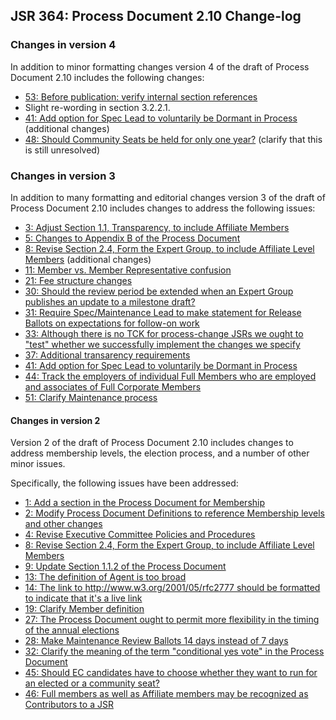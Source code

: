 ## JSR 364: Process Document 2.10 Change-log

### Changes in version 4

In addition to minor formatting changes version 4 of the draft of Process Document 2.10 includes the following changes:

*   [53: Before publication: verify internal section references](https://github.com/jcp-org/jcpnext4/issues/46)
*   Slight re-wording in section 3.2.2.1.
*   [41: Add option for Spec Lead to voluntarily be Dormant in Process](https://github.com/jcp-org/jcpnext4/issues/12) (additional changes)
*   [48: Should Community Seats be held for only one year?](https://github.com/jcp-org/jcpnext4/issues/12) (clarify that this is still unresolved)

### Changes in version 3

In addition to many formatting and editorial changes version 3 of the draft of Process Document 2.10 includes changes to address the following issues:

*   [3: Adjust Section 1.1, Transparency, to include Affiliate Members](https://github.com/jcp-org/jcpnext4/issues/12)
*   [5: Changes to Appendix B of the Process Document](https://github.com/jcp-org/jcpnext4/issues/14)
*   [8: Revise Section 2.4, Form the Expert Group, to include Affiliate Level Members](https://github.com/jcp-org/jcpnext4/issues/16) (additional changes)
*   [11: Member vs. Member Representative confusion](https://github.com/jcp-org/jcpnext4/issues/32)
*   [21: Fee structure changes](https://github.com/jcp-org/jcpnext4/issues/22)
*   [30: Should the review period be extended when an Expert Group publishes an update to a milestone draft?](https://github.com/jcp-org/jcpnext4/issues/26)
*   [31: Require Spec/Maintenance Lead to make statement for Release Ballots on expectations for follow-on work](https://github.com/jcp-org/jcpnext4/issues/29)
*   [33: Although there is no TCK for process-change JSRs we ought to "test" whether we successfully implement the changes we specify](https://github.com/jcp-org/jcpnext4/issues/29)[](https://github.com/jcp-org/jcpnext4/issues/18)
*   [37: Additional transarency requirements](https://github.com/jcp-org/jcpnext4/issues/32)
*   [41: Add option for Spec Lead to voluntarily be Dormant in Process](https://github.com/jcp-org/jcpnext4/issues/29)
*   [44: Track the employers of individual Full Members who are employed and associates of Full Corporate Members](https://github.com/jcp-org/jcpnext4/issues/38)
*   [51: Clarify Maintenance process](https://github.com/jcp-org/jcpnext4/issues/45)

#### Changes in version 2

Version 2 of the draft of Process Document 2.10 includes changes to address membership levels, the election process, and a number of other minor issues.

Specifically, the following issues have been addressed:

*   [1: Add a section in the Process Document for Membership](https://github.com/jcp-org/jcpnext4/issues/10)
*   [2: Modify Process Document Definitions to reference Membership levels and other changes](https://github.com/jcp-org/jcpnext4/issues/11)
*   [4: Revise Executive Committee Policies and Procedures](https://github.com/jcp-org/jcpnext4/issues/13)
*   [8: Revise Section 2.4, Form the Expert Group, to include Affiliate Level Members](https://github.com/jcp-org/jcpnext4/issues/16)
*   [9: Update Section 1.1.2 of the Process Document](https://github.com/jcp-org/jcpnext4/issues/17)
*   [13: The definition of Agent is too broad](https://github.com/jcp-org/jcpnext4/issues/2)
*   [14: The link to http://www.w3.org/2001/05/rfc2777 should be formatted to indicate that it's a live link](https://github.com/jcp-org/jcpnext4/issues/3)
*   [19: Clarify Member definition](https://github.com/jcp-org/jcpnext4/issues/4)
*   [27: The Process Document ought to permit more flexibility in the timing of the annual elections](https://github.com/jcp-org/jcpnext4/issues/8)
*   [28: Make Maintenance Review Ballots 14 days instead of 7 days](https://github.com/jcp-org/jcpnext4/issues/9)
*   [32: Clarify the meaning of the term "conditional yes vote" in the Process Document](https://github.com/jcp-org/jcpnext4/issues/28)
*   [45: Should EC candidates have to choose whether they want to run for an elected or a community seat?](https://github.com/jcp-org/jcpnext4/issues/39)
*   [46: Full members as well as Affiliate members may be recognized as Contributors to a JSR](https://github.com/jcp-org/jcpnext4/issues/40)